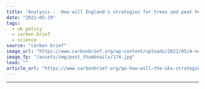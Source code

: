```yaml
---
title: "Analysis -  How will England's strategies for trees and peat help achieve net-zero by 2050?"
date: "2021-05-19"
tags: 
  - uk policy
  - carbon brief
  - science
source: "carbon brief"
image_url: "https://www.carbonbrief.org/wp-content/uploads/2021/05/A-new-plantation-of-fir-trees-on-the-North-Yorkshire-Moors-583x372.jpg"
image_fp: "/assets/img/post_thumbnails/174.jpg"
lead: ""
article_url: "https://www.carbonbrief.org/qa-how-will-the-uks-strategies-for-trees-and-peat-help-achieve-net-zero-by-2050"
---
```


---
